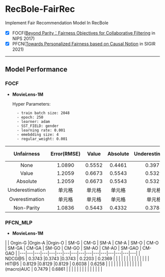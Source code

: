 # RecBole-FairRec
Implement Fair Recommendation Model In RecBole
- [x] FOCF([Beyond Parity：Fairness Objectives for Collaborative Filtering](https://proceedings.neurips.cc/paper/2017/hash/e6384711491713d29bc63fc5eeb5ba4f-Abstract.html) in NIPS 2017)
- [x] PFCN([Towards Personalized Fairness based on Causal Notion](https://dl.acm.org/doi/abs/10.1145/3404835.3462966?casa_token=zzHePKuKP6AAAAAA:YzZp_qUbzsgd3TXWCAGSRAfEHO2oM0_BuWZ5uZlfj_rudqKGYq8douOaZ0GoizxP54jtz3JDFw725xo) in SIGIR 2021)
-------------------------------------------------------------
## Model Performance
### FOCF
- **MovieLens-1M**  
    
    Hyper Parameters:

        - train batch size: 2048
        - epoch: 250
        - learner: adam
        - SST_FIELD: gender 
        - learning rate: 0.001 
        - emebdding size: 4  
        - regular_weight: 0.001

| Unfairness | Error(RMSE) | Value | Absolute | Underestimation | Overestimation | Non-Parity |
|:-:| :-:| :-: | :-: | :-: | :-: | :-: |
| None | 1.0890 | 0.5552 | 0.4461 | 0.3972 | 0.1579 | 0.0061 |
| Value | 1.2059 | 0.6673 | 0.5543 | 0.5329 | 0.1344 | 0.0491 |
| Absolute | 1.2059 | 0.6673 | 0.5543 | 0.5329 | 0.1344 | 0.0491 |
| Underestimation | 单元格 | 单元格 | 单元格 | 单元格 | 单元格 | 单元格 |
| Overestimation | 单元格 | 单元格 | 单元格 | 单元格 | 单元格 | 单元格 |
| Non-Parity| 1.0836 | 0.5443 | 0.4332 | 0.3784 | 0.1658 | 0.0082 |

### PFCN_MLP
- **MovieLens-1M**

|   | Orgin-G |Orgin-A |Orgin-O | SM-G | CM-G  |  SM-A | CM-A  |  SM-O | CM-O | SM-GA | CM-GA | SM-GO | CM-GO | SM-AO | CM-AO | SM-GAO | CM-GAO |
|---|---|---|---|---|---|---|---|---|---|---|---|---|---|---|---|
|  NDCG@5 | 0.3743  |0.3743  |0.3743  | 0.2203 | 0.2369 |  |  | | | | | |   |   | |   |   |
|  HIT@5 | 0.8129  |0.8129  |0.8129  | 0.6038 | 0.6258 | |  | | | | | | | | |   |   |
|  (macro)AUC |  0.7479 | 0.6861  |   |   |   |   |   |   |   |   |   |   |   |   |   |

